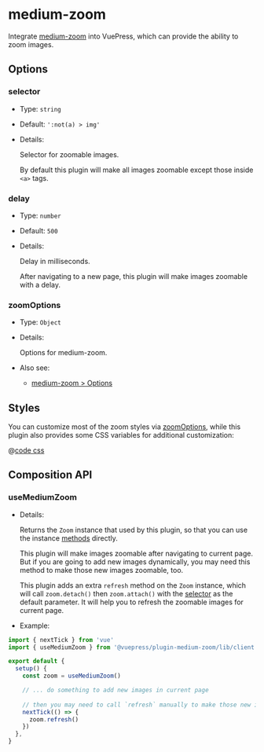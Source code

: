 # medium-zoom

<NpmBadge package="@vuepress/plugin-medium-zoom" />

Integrate [medium-zoom](https://github.com/francoischalifour/medium-zoom#readme) into VuePress, which can provide the ability to zoom images.

## Options

### selector

- Type: `string`

- Default: `':not(a) > img'`

- Details:

  Selector for zoomable images.

  By default this plugin will make all images zoomable except those inside `<a>` tags.

### delay

- Type: `number`

- Default: `500`

- Details:

  Delay in milliseconds.

  After navigating to a new page, this plugin will make images zoomable with a delay.

### zoomOptions

- Type: `Object`

- Details:

  Options for medium-zoom.

- Also see:
  - [medium-zoom > Options](https://github.com/francoischalifour/medium-zoom#options)

## Styles

You can customize most of the zoom styles via [zoomOptions](#zoomoptions), while this plugin also provides some CSS variables for additional customization:

@[code css](@vuepress/plugin-medium-zoom/src/client/styles/vars.css)

## Composition API

### useMediumZoom

- Details:

  Returns the `Zoom` instance that used by this plugin, so that you can use the instance [methods](https://github.com/francoischalifour/medium-zoom#methods) directly.

  This plugin will make images zoomable after navigating to current page. But if you are going to add new images dynamically, you may need this method to make those new images zoomable, too.

  This plugin adds an extra `refresh` method on the `Zoom` instance, which will call `zoom.detach()` then `zoom.attach()` with the [selector](#selector) as the default parameter. It will help you to refresh the zoomable images for current page.

- Example:

```ts
import { nextTick } from 'vue'
import { useMediumZoom } from '@vuepress/plugin-medium-zoom/lib/client'

export default {
  setup() {
    const zoom = useMediumZoom()

    // ... do something to add new images in current page
  
    // then you may need to call `refresh` manually to make those new images zoomable
    nextTick(() => {
      zoom.refresh()
    })
  },
}
```
